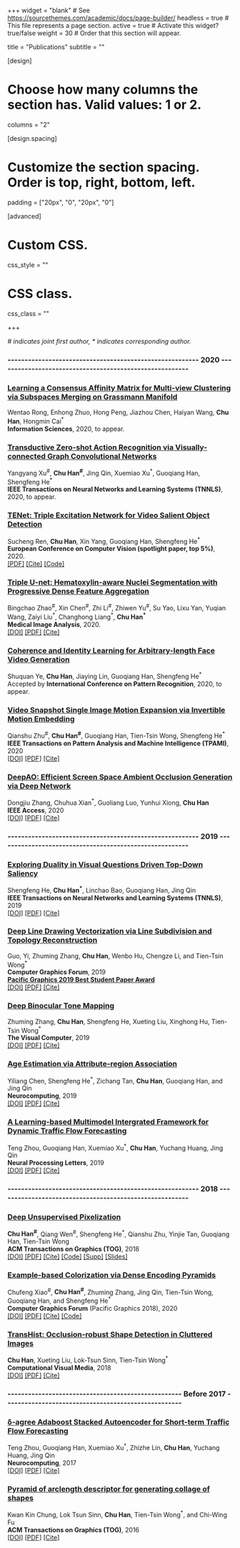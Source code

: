 +++
widget = "blank"  # See https://sourcethemes.com/academic/docs/page-builder/
headless = true  # This file represents a page section.
active = true  # Activate this widget? true/false
weight = 30  # Order that this section will appear.

title = "Publications"
subtitle = ""

[design]
  # Choose how many columns the section has. Valid values: 1 or 2.
  columns = "2"

[design.spacing]
  # Customize the section spacing. Order is top, right, bottom, left.
  padding = ["20px", "0", "20px", "0"]

[advanced]
 # Custom CSS. 
 css_style = ""
 
 # CSS class.
 css_class = ""

+++

_# indicates joint first author, * indicates corresponding author._


### -------------------------------------------------------- 2020 --------------------------------------------------------

<!-- ###[**Fast Scene Labeling via Structural Inference**]
Huaidong Zhang, **Chu Han**, Xiaodan Zhang, Yong Du, Xuemiao Xu<sup>\*</sup>, Guoqiang Han, Jing Qin, Shengfeng He<sup>\*</sup>\
**Neurocomputing**, 2020, to appear. 
-->

### [**Learning a Consensus Affinity Matrix for Multi-view Clustering via Subspaces Merging on Grassmann Manifold**]()
Wentao Rong, Enhong Zhuo, Hong Peng, Jiazhou Chen, Haiyan Wang, **Chu Han**, Hongmin Cai<sup>\*</sup>\
**Information Sciences**, 2020, to appear.

### [**Transductive Zero-shot Action Recognition via Visually-connected Graph Convolutional Networks**](./publication/xu-2020-action)
Yangyang Xu<sup>\#</sup>, **Chu Han<sup>\#</sup>**, Jing Qin, Xuemiao Xu<sup>\*</sup>, Guoqiang Han, Shengfeng He<sup>\*</sup>\
**IEEE Transactions on Neural Networks and Learning Systems (TNNLS)**, 2020, to appear.

### [**TENet: Triple Excitation Network for Video Salient Object Detection**](./publication/su-2020-tenet)
Sucheng Ren, **Chu Han**, Xin Yang, Guoqiang Han, Shengfeng He<sup>\*</sup>\
**European Conference on Computer Vision (spotlight paper, top 5\%)**, 2020.\
[[PDF]](/publication/su-2020-tenet/su-2020-tenet.pdf)
[[Cite]](/publication/su-2020-tenet/cite.bib)
[[Code]](https://github.com/OliverRensu/TENet-Triple-Excitation-Network-for-Video-Salient-Object-Detection)

### [**Triple U-net: Hematoxylin-aware Nuclei Segmentation with Progressive Dense Feature Aggregation**](./publication/zhao-2020-nuclei)
Bingchao Zhao<sup>\#</sup>, Xin Chen<sup>\#</sup>, Zhi Li<sup>\#</sup>, Zhiwen Yu<sup>\#</sup>, Su Yao, Lixu Yan, Yuqian Wang, Zaiyi Liu<sup>\*</sup>, Changhong Liang<sup>\*</sup>, **Chu Han<sup>\*</sup>**\
**Medical Image Analysis**, 2020.\
[[DOI]](https://doi.org/10.1016/j.media.2020.101786)
[[PDF]](/publication/zhao-2020-nuclei/zhao-2020-nuclei.pdf)
[[Cite]](/publication/zhao-2020-nuclei/cite.bib)

### [**Coherence and Identity Learning for Arbitrary-length Face Video Generation**]()
Shuquan Ye, **Chu Han**, Jiaying Lin, Guoqiang Han, Shengfeng He<sup>\*</sup>\
Accepted by **International Conference on Pattern Recognition**, 2020, to appear.

### [**Video Snapshot Single Image Motion Expansion via Invertible Motion Embedding**](./publication/zhu-2020-videosnapshot)
Qianshu Zhu<sup>\#</sup>, **Chu Han<sup>\#</sup>**, Guoqiang Han, Tien-Tsin Wong, Shengfeng He<sup>\*</sup>\
**IEEE Transactions on Pattern Analysis and Machine Intelligence (TPAMI)**, 2020\
[[DOI]](https://doi.org/10.1109/TPAMI.2020.3001644)
[[PDF]](/publication/zhu-2020-videosnapshot/zhu-2020-videosnapshot.pdf)
[[Cite]](/publication/zhu-2020-videosnapshot/cite.bib)

### [**DeepAO: Efficient Screen Space Ambient Occlusion Generation via Deep Network**](./publication/zhang-2020-deepao)
Dongjiu Zhang, Chuhua Xian<sup>\*</sup>, Guoliang Luo, Yunhui Xiong, **Chu Han**\
**IEEE Access**, 2020\
[[DOI]](https://doi.org/10.1109/ACCESS.2020.2984771)
[[PDF]](/publication/zhang-2020-deepao/zhang-2020-deepao.pdf)
[[Cite]](/publication/zhang-2020-deepao/cite.bib)

### -------------------------------------------------------- 2019 --------------------------------------------------------

### [**Exploring Duality in Visual Questions Driven Top-Down Saliency**](./publication/he-2019-exploring)
Shengfeng He, **Chu Han<sup>\*</sup>**, Linchao Bao, Guoqiang Han, Jing Qin\
**IEEE Transactions on Neural Networks and Learning Systems (TNNLS)**, 2019\
[[DOI]](https://doi.org/10.1109/TNNLS.2019.2933439)
[[PDF]](/publication/he-2019-exploring/he-2019-exploring.pdf)
[[Cite]](/publication/he-2019-exploring/cite.bib)

### [**Deep Line Drawing Vectorization via Line Subdivision and Topology Reconstruction**](./publication/guo-2019-deep)
Guo, Yi, Zhuming Zhang, **Chu Han**, Wenbo Hu, Chengze Li, and Tien-Tsin Wong<sup>\*</sup>\
**Computer Graphics Forum**, 2019\
[**Pacific Graphics 2019 Best Student Paper Award**](./publication/guo-2019-deep/bestpaper.JPG)\
[[DOI]](https://doi.org/10.1111/cgf.13818)
[[PDF]](/publication/guo-2019-deep/guo-2019-deep.pdf)
[[Cite]](/publication/guo-2019-deep/cite.bib)

### [**Deep Binocular Tone Mapping**](./publication/zhang-2019-deep)
Zhuming Zhang, **Chu Han**, Shengfeng He, Xueting Liu, Xinghong Hu, Tien-Tsin Wong<sup>\*</sup>\
**The Visual Computer**, 2019\
[[DOI]](https://doi.org/10.1007/s00371-019-01669-8)
[[PDF]](/publication/zhang-2019-deep/zhang-2019-deep.pdf)
[[Cite]](/publication/zhang-2019-deep/cite.bib)

### [**Age Estimation via Attribute-region Association**](./publication/chen-2019-age)
Yiliang Chen, Shengfeng He<sup>\*</sup>, Zichang Tan, **Chu Han**, Guoqiang Han, and Jing Qin\
**Neurocomputing**, 2019\
[[DOI]](https://doi.org/10.1016/j.neucom.2019.08.034)
[[PDF]](/publication/chen-2019-age/chen-2019-age.pdf)
[[Cite]](/publication/chen-2019-age/cite.bib)

### [**A Learning-based Multimodel Intergrated Framework for Dynamic Traffic Flow Forecasting**](./publication/zhou-2019-learning)
Teng Zhou, Guoqiang Han, Xuemiao Xu<sup>\*</sup>, **Chu Han**, Yuchang Huang, Jing Qin\
**Neural Processing Letters**, 2019\
[[DOI]](https://doi.org/10.1007/s11063-018-9804-x)
[[PDF]](/publication/zhou-2019-learning/zhou-2019-learning.pdf)
[[Cite]](/publication/zhou-2019-learning/cite.bib)

### -------------------------------------------------------- 2018 --------------------------------------------------------

### [**Deep Unsupervised Pixelization**](./publication/han-2018-deep)
**Chu Han<sup>\#</sup>**, Qiang Wen<sup>\#</sup>, Shengfeng He<sup>\*</sup>, Qianshu Zhu, Yinjie Tan, Guoqiang Han, Tien-Tsin Wong\
**ACM Transactions on Graphics (TOG)**, 2018\
[[DOI]](https://doi.org/10.1145/3272127.3275082)
[[PDF]](/publication/han-2018-deep/han-2018-deep.pdf)
[[Cite]](/publication/han-2018-deep/cite.bib)
[[Code]](https://github.com/csqiangwen/Deep-Unsupervised-Pixelization)
[[Supp]](/publication/han-2018-deep/SA2018_supp.pdf)
[[Slides]](/publication/han-2018-deep/slides.pdf)

### [**Example-based Colorization via Dense Encoding Pyramids**](./publication/xiao-2020-example)
Chufeng Xiao<sup>\#</sup>, **Chu Han<sup>\#</sup>**, Zhuming Zhang, Jing Qin, Tien-Tsin Wong, Guoqiang Han, and Shengfeng He<sup>\*</sup>\
**Computer Graphics Forum** (Pacific Graphics 2018), 2020\
[[DOI]](https://doi.org/10.1111/cgf.13659)
[[PDF]](/publication/xiao-2020-example/xiao-2020-example.pdf)
[[Cite]](/publication/xiao-2020-example/cite.bib)
[[Code]](https://github.com/chufengxiao/Example-based-Colorization-via-Dense-Encoding-pyramids)

### [**TransHist: Occlusion-robust Shape Detection in Cluttered Images**](./publication/han-2018-transhist)
**Chu Han**, Xueting Liu, Lok-Tsun Sinn, Tien-Tsin Wong<sup>\*</sup>\
**Computational Visual Media**, 2018\
[[DOI]](https://doi.org/10.1007/s41095-018-0104-1)
[[PDF]](/publication/han-2018-transhist/han-2018-transhist.pdf)
[[Cite]](/publication/han-2018-transhist/cite.bib)

### --------------------------------------------------- Before 2017 ----------------------------------------------------

### [**δ-agree Adaboost Stacked Autoencoder for Short-term Traffic Flow Forecasting**](./publication/zhou-2017-delta)
Teng Zhou, Guoqiang Han, Xuemiao Xu<sup>\*</sup>, Zhizhe Lin, **Chu Han**, Yuchang Huang, Jing Qin\
**Neurocomputing**, 2017\
[[DOI]](https://doi.org/10.1016/j.neucom.2017.03.049)
[[PDF]](/publication/zhou-2017-delta/zhou-2017-delta.pdf)
[[Cite]](/publication/zhou-2017-delta/cite.bib)

### [**Pyramid of arclength descriptor for generating collage of shapes**](./publication/kwan-2016-pyramid)
Kwan Kin Chung, Lok Tsun Sinn, **Chu Han**, Tien-Tsin Wong<sup>\*</sup>, and Chi-Wing Fu\
**ACM Transactions on Graphics (TOG)**, 2016\
[[DOI]](https://doi.org/10.1145/2980179.2980234)
[[PDF]](/publication/kwan-2016-pyramid/kwan-2016-pyramid.pdf)
[[Cite]](/publication/kwan-2016-pyramid/cite.bib)
